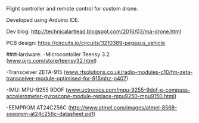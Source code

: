 Flight controller and remote control for custom drone. 

Developed using Arduino IDE.

Dev blog: http://technicalartlead.blogspot.com/2016/03/ma-drone.html 

PCB design: https://circuits.io/circuits/3210389-pegasus_vehicle

###Hardware:
-Microcontoller Teensy 3.2 (www.pjrc.com/store/teensy32.html)

-Transceiver ZETA-915 (www.rfsolutions.co.uk/radio-modules-c10/fm-zeta-transceiver-module-optimised-for-915mhz-p407)

-IMU: MPU-9255 9DOF (www.uctronics.com/mpu-9255-9dof-e-compass-accelerometer-gyroscope-module-replace-mpu9250-mpu9150.html)

-EEMPROM AT24C256C (http://www.atmel.com/images/atmel-8568-seeprom-at24c256c-datasheet.pdf)
